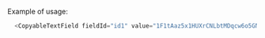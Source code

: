 Example of usage:

```js
  <CopyableTextField fieldId="id1" value="1F1tAaz5x1HUXrCNLbtMDqcw6o5GNn4dfE" />
```
